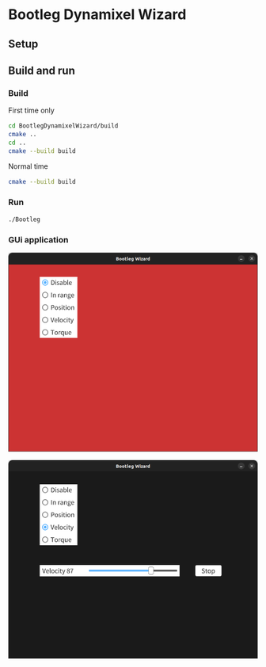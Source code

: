 # Bootleg Dynamixel Wizard

## Setup

## Build and run

### Build

First time only

```bash
cd BootlegDynamixelWizard/build
cmake ..
cd ..
cmake --build build
```

Normal time

```bash
cmake --build build
```

### Run

```bash
./Bootleg
```

### GUi application

![Disable](/image/disable.png)


![Velocity](/image/velocity.png)
